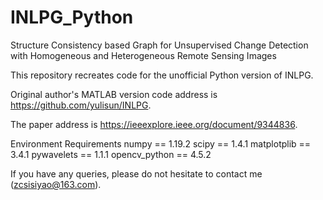 # INLPG_Python

Structure Consistency based Graph for Unsupervised Change Detection with Homogeneous and Heterogeneous Remote Sensing Images

This repository recreates code for the unofficial Python version of INLPG.

Original author's MATLAB version code address is  https://github.com/yulisun/INLPG.

The paper address is https://ieeexplore.ieee.org/document/9344836.

Environment Requirements
numpy == 1.19.2
scipy == 1.4.1
matplotplib == 3.4.1
pywavelets == 1.1.1
opencv_python == 4.5.2

If you have any queries, please do not hesitate to contact me (zcsisiyao@163.com).
